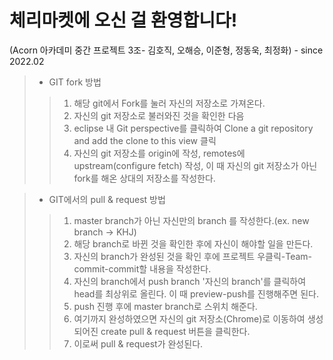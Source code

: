 # 체리마켓에 오신 걸 환영합니다!
(Acorn 아카데미 중간 프로젝트 3조- 김호직, 오해승, 이준형, 정동욱, 최정화) - since 2022.02

> * GIT fork 방법
>> 1. 해당 git에서 Fork를 눌러 자신의 저장소로 가져온다.
>> 2. 자신의 git 저장소로 불러와진 것을 확인한 다음
>> 3. eclipse 내 Git perspective를 클릭하여 Clone a git repository and add the clone to this view 클릭
>> 4. 자신의 git 저장소를 origin에 작성, remotes에 upstream(configure fetch) 작성, 이 때 자신의 git 저장소가 아닌 fork를 해온 상대의 저장소를 작성한다.

> * GIT에서의 pull & request 방법
>> 1. master branch가 아닌 자신만의 branch 를 작성한다.(ex. new branch -> KHJ)
>> 2. 해당 branch로 바뀐 것을 확인한 후에 자신이 해야할 일을 만든다.
>> 3. 자신의 branch가 완성된 것을 확인 후에 프로젝트 우클릭-Team-commit-commit할 내용을 작성한다.
>> 4. 자신의 branch에서 push branch '자신의 branch'를 클릭하여 head를 최상위로 올린다. 이 때 preview-push를 진행해주면 된다.
>> 5. push 진행 후에 master branch로 스위치 해준다.
>> 6. 여기까지 완성하였으면 자신의 git 저장소(Chrome)로 이동하여 생성되어진 create pull & request 버튼을 클릭한다.
>> 7. 이로써 pull & request가 완성된다.
